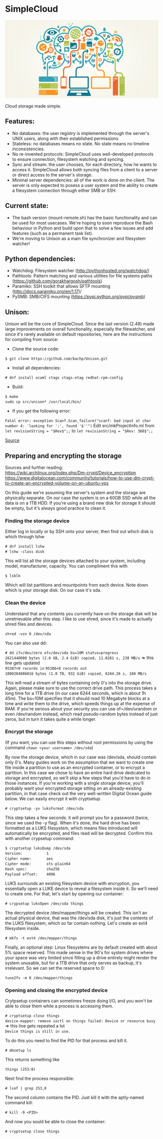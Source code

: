 # SimpleCloud

<img src = "./assets/cloud-computing.png"/>

Cloud storage made simple.

## Features:
* No databases: the user registry is implemented through the server's UNIX users, along with their established permissions
* Stateless: no databases means no state. No state means no timeline inconsistencies.
* No re-invented protocols: SimpleCloud uses well-developed protocols to ensure connection, filesystem watching and syncing.
* Sync and stream: the user chooses, for each directory, how he wants to access it. SimpleCloud allows both syncing files from a client to a server or direct access to the server's storage.
* Minimal server dependencies: all of the work is done on the client. The server is only expected to posess a user system and the ability to create a filesystem connection through either SMB or SSH.

## Current state:

* The bash version (mount-remote.sh) has the basic functionality and can be used for most usecases. We're hoping to soon reproduce the Bash behaviour in Python and build upon that to solve a few issues and add features (such as a permanent task list).
* We're moving to Unison as a main file synchronizer and filesystem watcher!

## Python dependencies:

* Watchdog: Filesystem watcher (http://pythonhosted.org/watchdog/)
* Pathtools: Pattern matching and various utilities for file systems paths (https://github.com/gorakhargosh/pathtools)
* Paramiko: SSH toolkit that allows SFTP mounting (http://docs.paramiko.org/en/1.17)/
* PySMB: SMB/CIFS mounting (https://pypi.python.org/pypi/pysmb)

## Unison:
Unison will be the core of SimpleCloud. Since the last version (2.48) made large improvements on overall functionality, especially the filewatcher, and since it's rarely available on default repositories, here are the instructions for compiling from source:
* Clone the source code:

`$ git clone https://github.com/bachp/Unison.git`
* Install all dependencies:

`# dnf install ocaml ctags ctags-etag redhat-rpm-config`
* Build:

`$ make`<br />
`sudo cp src/unison* /usr/local/bin/`
* If you get the following error:

`Fatal error: exception Scanf.Scan_failure("scanf: bad input at char number 4: 'looking for ':', found '$''")`
Edit src/mkProjectInfo.ml from `let revisionString = "$Rev$";;` to `let revisionString = "$Rev: 388$";;`

[Source](http://lists.seas.upenn.edu/pipermail/unison-hackers/2010-January/001219.html)

## Preparing and encrypting the storage
Sources and further reading:<br />
   https://wiki.archlinux.org/index.php/Dm-crypt/Device_encryption
   https://www.digitalocean.com/community/tutorials/how-to-use-dm-crypt-to-create-an-encrypted-volume-on-an-ubuntu-vps

On this guide we're assuming the server's system and the storage are physically separate. On our case the system is on a 60GB SSD while all the data is on a 1TB HDD. If you're using a brand new disk for storage it should be empty, but it's always good practice to clean it.
### Finding the storage device
Either log in locally or by SSH onto your server, then find out which disk is which through lshw

`# dnf install lshw`<br />
`# lshw -class disk`

This will list all the storage devices attached to your system, including model, manufacturer, capacity. You can compliment this with 

`$ lsblk`

Which will list partitions and mountpoints from each device. Note down which is your storage disk. On our case it's sda.

### Clean the device
Understand that any contents you currently have on the storage disk will be unretrievable after this step. I like to use shred, since it's made to actually shred files and devices.

`shred -vzn 0 /dev/sda`

You can also use dd:

`# dd if=/dev/zero of=/dev/sda bs=10M status=progress`<br />
`2621440000 bytes (2.6 GB, 2.4 GiB) copied, 11.0281 s, 238 MB/s` => this line gets updated<br />
`95387+0 records in`
`95386+0 records out`<br />
`1000204886016 bytes (1.0 TB, 932 GiB) copied, 6244.26 s, 160 MB/s`

This will read a stream of bytes containing only 0's into the storage drive. Again, please make sure to use the correct drive path. This process takes a long time for a 1TB drive (in our case 6244 seconds, which is about 1h 45m). The bs=10M specifies that it should read 10 Megabyte blocks at a time and write them to the drive, which speeds things up at the expense of RAM. If you're serious about your security you can use of=/dev/urandom or even /dev/random instead, which read pseudo-random bytes instead of just zeros, but in turn it takes quite a while longer.

### Encrypt the storage
(If you want, you can use this steps without root permissions by using the command `chown <your username> /dev/sda`)

By now the storage device, which in our case was /dev/sda, should contain only 0's. Many guides work on the assumption that we want to create one file inside a partition to use as an encrypted container, or to encrypt a partition. In this case we chose to have an entire hard drive dedicated to storage and encrypted, so we'll skip a few steps that you'd have to do in those instances. If you're working with a single storage device, you'll probably want your encrypted storage sitting on an already-existing partition, in that case check out the very well-written Digital Ocean guide below. We can easily encrypt it with cryptsetup.

`# cryptsetup -yv luksFormat /dev/sda`

This step takes a few seconds. it will prompt you for a password (twice, since we used the -y flag). When it's done, the hard drive has been formatted as a LUKS filesystem, which means files introduced will automatically be encrypted, and files read will be decrypted. Confirm this with another crypsetup command:

`$ cryptsetup luksDump /dev/sda`<br />
`Version:       	1`<br />
`Cipher name:   	aes`<br />
`Cipher mode:   	xts-plain64`<br />
`Hash spec:     	sha256`<br />
`Payload offset:	4096`


LUKS surrounds an existing filesystem device with encryption, you essentially open a LUKE device to reveal a filesystem inside it. So we'll need to create one. For that, let's start by opening our container:

`# crypsetup luksOpen /dev/sda things`

The decrypted device /dev/mapper/things will be created. This isn't an actual physical device, that was the /dev/sda disk, it's just the contents of the LUKS filesystem, which so far contain nothing. Let's create an ext4 filesystem inside.

`# mkfs -t ext4 /dev/mapper/things`

Finally, an optional step: Linux filesystems are by default created with about 5% space reserved. This made sense in the 90's for system drives where your space was very limited since filling up a drive entirely might render the system unusable, but for a 1TB drive that only serves as backup, it's irrelevant. So we can set the reserved space to 0:

`tune2fs -m 0 /dev/mapper/things`

### Opening and closing the encrypted device
Crytpsetup containers can sometimes freeze doing I/O, and you won't be able to close them while a process is accessing them.

`# cryptsetup close things`<br />
`device-mapper: remove ioctl on things failed: Device or resource busy` => this line gets repeated a lot<br />
`Device things is still in use.`

To do this you need to find the PID for that process and kill it.

`# dmsetup ls`

This returns something like 

`things	(253:0)`

Next find the process responsible:

`# lsof | grep 253,0`

The second column contains the PID. Just kill it with the aptly-named command kill:

`# kill -9 <PID>`

And now you sould be able to close the container:

`# cryptsetup close things`
